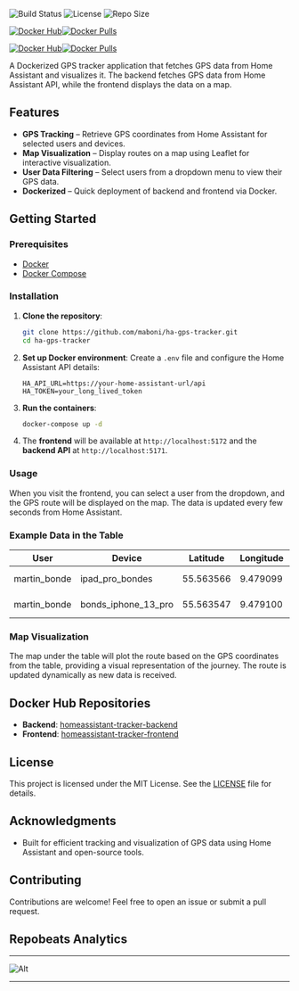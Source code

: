 ![Build Status](https://img.shields.io/github/actions/workflow/status/maboni/homeassistant-tracker/docker-publish.yml?branch=main&style=for-the-badge)
![License](https://img.shields.io/github/license/maboni/homeassistant-tracker?style=for-the-badge)
![Repo Size](https://img.shields.io/github/repo-size/maboni/homeassistant-tracker?style=for-the-badge)

[![Docker Hub](https://img.shields.io/badge/Docker%20Hub-homeassistant--tracker--frontend-blue?logo=docker&style=for-the-badge)](https://hub.docker.com/r/maboni82/homeassistant-tracker-frontend)[![Docker Pulls](https://img.shields.io/docker/pulls/maboni82/homeassistant-tracker-frontend?style=for-the-badge)](https://hub.docker.com/r/maboni82/homeassistant-tracker-frontend)


[![Docker Hub](https://img.shields.io/badge/Docker%20Hub-homeassistant--tracker--backend-blue?logo=docker&style=for-the-badge)](https://hub.docker.com/r/maboni82/homeassistant-tracker-backend)[![Docker Pulls](https://img.shields.io/docker/pulls/maboni82/homeassistant-tracker-backend?style=for-the-badge)](https://hub.docker.com/r/maboni82/homeassistant-tracker-backend)


A Dockerized GPS tracker application that fetches GPS data from Home Assistant and visualizes it. The backend fetches GPS data from Home Assistant API, while the frontend displays the data on a map.

## Features
- **GPS Tracking** – Retrieve GPS coordinates from Home Assistant for selected users and devices.
- **Map Visualization** – Display routes on a map using Leaflet for interactive visualization.
- **User Data Filtering** – Select users from a dropdown menu to view their GPS data.
- **Dockerized** – Quick deployment of backend and frontend via Docker.

## Getting Started

### Prerequisites
- [Docker](https://www.docker.com/get-started)
- [Docker Compose](https://docs.docker.com/compose/install/)

### Installation

1. **Clone the repository**:
    ```bash
    git clone https://github.com/maboni/ha-gps-tracker.git
    cd ha-gps-tracker
    ```

2. **Set up Docker environment**:
    Create a `.env` file and configure the Home Assistant API details:
    ```
    HA_API_URL=https://your-home-assistant-url/api
    HA_TOKEN=your_long_lived_token
    ```

3. **Run the containers**:
    ```bash
    docker-compose up -d
    ```

4. The **frontend** will be available at `http://localhost:5172` and the **backend API** at `http://localhost:5171`.

### Usage
When you visit the frontend, you can select a user from the dropdown, and the GPS route will be displayed on the map. The data is updated every few seconds from Home Assistant.

### Example Data in the Table

| User         | Device             | Latitude      | Longitude     | Timestamp            | Accuracy |
|--------------|--------------------|---------------|---------------|----------------------|----------|
| martin_bonde | ipad_pro_bondes     | 55.563566     | 9.479099      | 19/10/2024, 21:35:52| 6        |
| martin_bonde | bonds_iphone_13_pro | 55.563547     | 9.479100      | 19/10/2024, 21:35:52| 9        |

### Map Visualization

The map under the table will plot the route based on the GPS coordinates from the table, providing a visual representation of the journey. The route is updated dynamically as new data is received.

## Docker Hub Repositories

- **Backend**: <a href="https://hub.docker.com/r/maboni82/homeassistant-tracker-backend" target="_blank">homeassistant-tracker-backend</a>
- **Frontend**: <a href="https://hub.docker.com/r/maboni82/homeassistant-tracker-frontend" target="_blank">homeassistant-tracker-frontend</a>

## License
This project is licensed under the MIT License. See the [LICENSE](LICENSE) file for details.

## Acknowledgments
- Built for efficient tracking and visualization of GPS data using Home Assistant and open-source tools.

## Contributing
Contributions are welcome! Feel free to open an issue or submit a pull request.

## Repobeats Analytics
---

![Alt](https://repobeats.axiom.co/api/embed/bdefb2b5821082ae5d7ef63926053e0edc2ec335.svg "Repobeats analytics image")

---